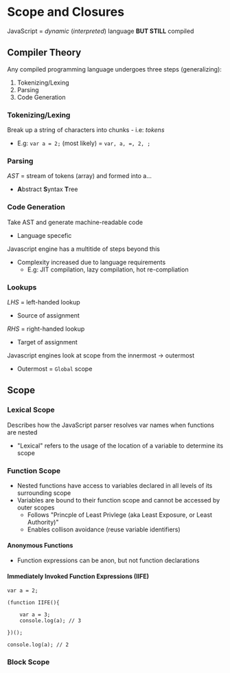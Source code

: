 # Scope and Closures
JavaScript = _dynamic_ (_interpreted_) language **BUT STILL** compiled

## Compiler Theory
Any compiled programming language undergoes three steps (generalizing):
1. Tokenizing/Lexing
2. Parsing
3. Code Generation

### Tokenizing/Lexing
Break up a string of characters into chunks - i.e: _tokens_
- E.g: `var a = 2;` (most likely) = `var, a, =, 2, ;`

### Parsing
_AST_ = stream of tokens (array) and formed into a...
- **A**bstract **S**yntax **T**ree

### Code Generation
Take AST and generate machine-readable code
- Language specefic

Javascript engine has a multitide of steps beyond this
- Complexity increased due to language requirements 
  + E.g: JIT compilation, lazy compilation, hot re-compliation

### Lookups
_LHS_ = left-handed lookup
- Source of assignment

_RHS_ = right-handed lookup
- Target of assignment

Javascript engines look at scope from the innermost -> outermost
- Outermost = `Global` scope

## Scope
### Lexical Scope
Describes how the JavaScript parser resolves var names when functions are nested
- "Lexical" refers to the usage of the location of a variable to determine its 
  scope

### Function Scope
- Nested functions have access to variables declared in all levels of its
  surrounding scope
- Variables are bound to their function scope and cannot be accessed by outer
  scopes
  + Follows "Princple of Least Privlege (aka Least Exposure, or Least 
    Authority)"
  + Enables collison avoidance (reuse variable identifiers)

#### Anonymous Functions
- Function expressions can be anon, but not function declarations

#### Immediately Invoked Function Expressions (IIFE)
```
var a = 2;

(function IIFE(){

	var a = 3;
	console.log(a); // 3

})();

console.log(a); // 2
```

### Block Scope

